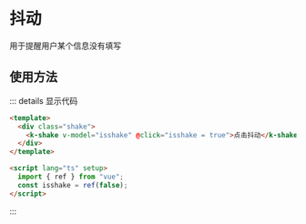 # 抖动

用于提醒用户某个信息没有填写

## 使用方法

<div class="example">
<demoVue />
</div>

::: details 显示代码

```html
<template>
  <div class="shake">
    <k-shake v-model="isshake" @click="isshake = true">点击抖动</k-shake>
  </div>
</template>

<script lang="ts" setup>
  import { ref } from "vue";
  const isshake = ref(false);
</script>
```

:::

<script setup lang="ts">
  import demoVue from './demo/shake.vue'
</script>
